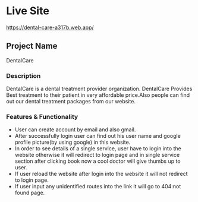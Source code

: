 # Live Site
https://dental-care-a317b.web.app/


## Project Name
DentalCare


### Description
DentalCare is a dental treatment provider organization. DentalCare Provides Best treatment to their patient in very affordable price.Also people can find out our dental treatment packages from our website.

### Features & Functionality
* User can create account by email and also gmail.
* After successfully login user can find out his user name and google profile picture(by using google) in this website.
* In order to see details of a single service, user have to login into the website otherwise it will redirect to login page and in single service section after clicking book now a cool doctor will give thumbs up to user.
* If user reload the website after login into the website it will not redirect to login page.
* If user input any unidentified routes into the link it will go to 404:not found page.
